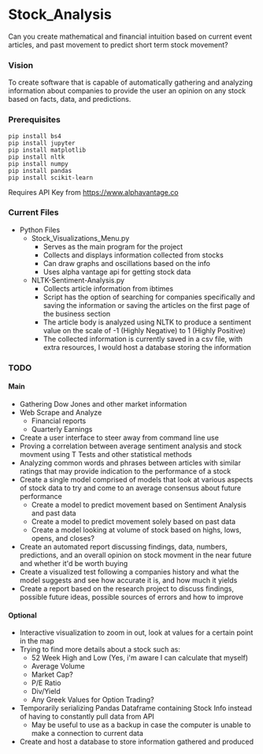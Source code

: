 # Stock_Analysis

Can you create mathematical and financial intuition based on current event articles, and past movement to predict short term stock movement?

### Vision
To create software that is capable of automatically gathering and analyzing information about companies to provide the user an opinion on any stock based on facts, data, and predictions.

### Prerequisites
    pip install bs4
    pip install jupyter
    pip install matplotlib
    pip install nltk
    pip install numpy
    pip install pandas
    pip install scikit-learn
Requires API Key from https://www.alphavantage.co

### Current Files
* Python Files
    * Stock_Visualizations_Menu.py
        * Serves as the main program for the project
        * Collects and displays information collected from stocks
        * Can draw graphs and oscillations based on the info
        * Uses alpha vantage api for getting stock data
    * NLTK-Sentiment-Analysis.py
        * Collects article information from ibtimes
        * Script has the option of searching for companies specifically and saving the information or saving the articles on the first page of the business section
        * The article body is analyzed using NLTK to produce a sentiment value on the scale of -1 (Highly Negative) to 1 (Highly Positive)
        * The collected information is currently saved in a csv file, with extra resources, I would host a database storing the information
    
### TODO
#### Main
* Gathering Dow Jones and other market information
* Web Scrape and Analyze 
    * Financial reports
    * Quarterly Earnings
* Create a user interface to steer away from command line use
* Proving a correlation between average sentiment analysis and stock movment using T Tests and other statistical methods
* Analyzing common words and phrases between articles with similar ratings that may provide indication to the performance of a stock
* Create a single model comprised of models that look at various aspects of stock data to try and come to an average consensus about future performance
    * Create a model to predict movement based on Sentiment Analysis and past data
    * Create a model to predict movement solely based on past data
    * Create a model looking at volume of stock based on highs, lows, opens, and closes?
* Create an automated report discussing findings, data, numbers, predictions, and an overall opinion on stock movment in the near future and whether it'd be worth buying
* Create a visualized test following a companies history and what the model suggests and see how accurate it is, and how much it yields
* Create a report based on the research project to discuss findings, possible future ideas, possible sources of errors and how to improve

#### Optional
* Interactive visualization to zoom in out, look at values for a certain point in the map  
* Trying to find more details about a stock such as:
    * 52 Week High and Low (Yes, i'm aware I can calculate that myself)
    * Average Volume
    * Market Cap?
    * P/E Ratio
    * Div/Yield
    * Any Greek Values for Option Trading?
* Temporarily serializing Pandas Dataframe containing Stock Info instead of having to constantly pull data from API
    * May be useful to use as a backup in case the computer is unable to make a connection to current data
* Create and host a database to store information gathered and produced
    


